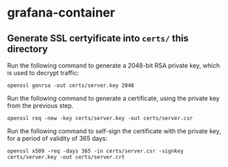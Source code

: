 # grafana-container


## Generate SSL certyificate into `certs/` this directory

Run the following command to generate a 2048-bit RSA private key, which is used to decrypt traffic:

```
openssl genrsa -out certs/server.key 2048
```
Run the following command to generate a certificate, using the private key from the previous step.
```
openssl req -new -key certs/server.key -out certs/server.csr
```

Run the following command to self-sign the certificate with the private key, for a period of validity of 365 days:
```
openssl x509 -req -days 365 -in certs/server.csr -signkey certs/server.key -out certs/server.crt
```